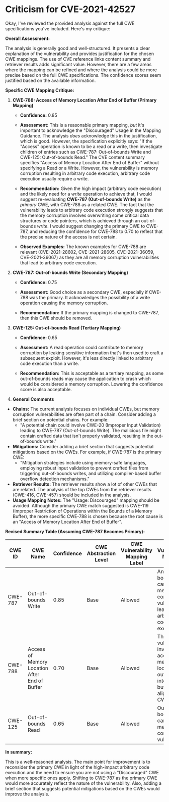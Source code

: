 # Criticism for CVE-2021-42527

Okay, I've reviewed the provided analysis against the full CWE specifications you've included. Here's my critique:

**Overall Assessment:**

The analysis is generally good and well-structured. It presents a clear explanation of the vulnerability and provides justification for the chosen CWE mappings. The use of CVE reference links content summary and retriever results adds significant value. However, there are a few areas where the mapping can be refined and where the analysis could be more precise based on the full CWE specifications. The confidence scores seem justified based on the available information.

**Specific CWE Mapping Critique:**

1.  **CWE-788: Access of Memory Location After End of Buffer (Primary Mapping)**

    *   **Confidence:** 0.85
    *   **Assessment:** This is a reasonable primary mapping, *but* it's important to acknowledge the "Discouraged" Usage in the Mapping Guidance.  The analysis *does* acknowledge this in the justification, which is good. However, the specification explicitly says: "If the "Access" operation is known to be a read or a write, then investigate children of entries such as CWE-787: Out-of-bounds Write and CWE-125: Out-of-bounds Read." The CVE content summary specifies "Access of Memory Location After End of Buffer" without specifying a Read or a Write. However, the vulnerability is memory corruption resulting in arbitrary code execution, arbitrary code execution usually require a write.

    *   **Recommendation:**   Given the high impact (arbitrary code execution) and the likely need for a *write* operation to achieve that, I would suggest re-evaluating **CWE-787 (Out-of-bounds Write)** as the *primary* CWE, with CWE-788 as a related CWE. The fact that the vulnerability leads to arbitrary code execution strongly suggests that the memory corruption involves overwriting some critical data structures or code pointers, which is achieved through an out-of-bounds *write*. I would suggest changing the primary CWE to CWE-787, and reducing the confidence for CWE-788 to 0.70 to reflect that the precise nature of the access is not certain.

    *   **Observed Examples:** The known examples for CWE-788 are relevant (CVE-2021-28602, CVE-2021-28605, CVE-2021-36059, CVE-2021-36067) as they are all memory corruption vulnerabilities that lead to arbitrary code execution.
2.  **CWE-787: Out-of-bounds Write (Secondary Mapping)**

    *   **Confidence:** 0.75
    *   **Assessment:** Good choice as a secondary CWE, especially if CWE-788 was the primary.  It acknowledges the possibility of a write operation causing the memory corruption.

    *   **Recommendation:** If the primary mapping is changed to CWE-787, then this CWE should be removed.
3.  **CWE-125: Out-of-bounds Read (Tertiary Mapping)**

    *   **Confidence:** 0.65
    *   **Assessment:** A read operation could contribute to memory corruption by leaking sensitive information that's then used to craft a subsequent exploit. However, it's less directly linked to arbitrary code execution than a write.

    *   **Recommendation:** This is acceptable as a tertiary mapping, as some out-of-bounds reads may cause the application to crash which would be considered a memory corruption. Lowering the confidence score is also acceptable.
4. **General Comments**

*   **Chains:** The current analysis focuses on individual CWEs, but memory corruption vulnerabilities are often part of a chain.  Consider adding a brief section on potential chains. For example:
    *   "A potential chain could involve CWE-20 (Improper Input Validation) leading to CWE-787 (Out-of-bounds Write). The malicious file might contain crafted data that isn't properly validated, resulting in the out-of-bounds write."
*   **Mitigations:** Consider adding a brief section that suggests potential mitigations based on the CWEs.  For example, if CWE-787 is the primary CWE:
    *   "Mitigation strategies include using memory-safe languages, employing robust input validation to prevent crafted files from triggering out-of-bounds writes, and utilizing compiler-based buffer overflow detection mechanisms."
*   **Retriever Results:** The retriever results show a lot of other CWEs that are related. The analysis of the top CWEs from the retriever results (CWE-416, CWE-457) should be included in the analysis.
*   **Usage Mapping Notes:** The "Usage: Discouraged" mapping should be avoided. Although the primary CWE match suggested is CWE-119 (Improper Restriction of Operations within the Bounds of a Memory Buffer), the more specific CWE-788 is chosen because the root cause is an "Access of Memory Location After End of Buffer".

**Revised Summary Table (Assuming CWE-787 Becomes Primary):**

| CWE ID | CWE Name | Confidence | CWE Abstraction Level | CWE Vulnerability Mapping Label | CWE-Vulnerability Mapping Notes |
|---|---|---|---|---|---|
| CWE-787 | Out-of-bounds Write | 0.85 | Base | Allowed | An out-of-bounds write can cause a memory corruption vulnerability leading to arbitrary code execution. |
| CWE-788 | Access of Memory Location After End of Buffer | 0.70 | Base | Allowed | The vulnerability involves accessing memory locations outside the intended buffer, which aligns with CWE-788. |
| CWE-125 | Out-of-bounds Read | 0.65 | Base | Allowed | Out-of-bounds read can cause a memory corruption vulnerability. |

**In summary:**

This is a well-reasoned analysis. The main point for improvement is to reconsider the primary CWE in light of the high-impact arbitrary code execution and the need to ensure you are not using a "Discouraged" CWE when more specific ones apply. Shifting to CWE-787 as the primary CWE would more accurately reflect the nature of the vulnerability. Also, adding a brief section that suggests potential mitigations based on the CWEs would improve the analysis.